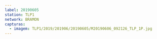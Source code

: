 ```yaml
---
label: 20190605
station: TLP1
network: BRAMON
capturas:
  - imagem: TLP1/2019/201906/20190605/M20190606_092126_TLP_1P.jpg
---
```

